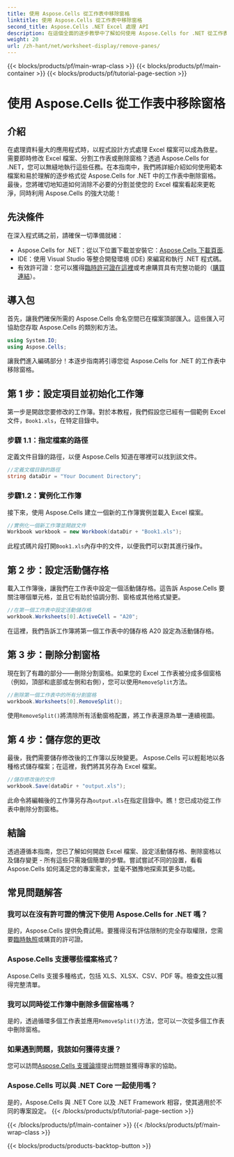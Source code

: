 ```yaml
---
title: 使用 Aspose.Cells 從工作表中移除窗格
linktitle: 使用 Aspose.Cells 從工作表中移除窗格
second_title: Aspose.Cells .NET Excel 處理 API
description: 在這個全面的逐步教學中了解如何使用 Aspose.Cells for .NET 從工作表中刪除窗格。
weight: 20
url: /zh-hant/net/worksheet-display/remove-panes/
---
```


{{< blocks/products/pf/main-wrap-class >}}
{{< blocks/products/pf/main-container >}}
{{< blocks/products/pf/tutorial-page-section >}}

# 使用 Aspose.Cells 從工作表中移除窗格

## 介紹
在處理資料量大的應用程式時，以程式設計方式處理 Excel 檔案可以成為救星。需要即時修改 Excel 檔案、分割工作表或刪除窗格？透過 Aspose.Cells for .NET，您可以無縫地執行這些任務。在本指南中，我們將詳細介紹如何使用範本檔案和易於理解的逐步格式從 Aspose.Cells for .NET 中的工作表中刪除窗格。
最後，您將確切地知道如何消除不必要的分割並使您的 Excel 檔案看起來更乾淨，同時利用 Aspose.Cells 的強大功能！
## 先決條件
在深入程式碼之前，請確保一切準備就緒：
-  Aspose.Cells for .NET：從以下位置下載並安裝它：[Aspose.Cells 下載頁面](https://releases.aspose.com/cells/net/).
- IDE：使用 Visual Studio 等整合開發環境 (IDE) 來編寫和執行 .NET 程式碼。
- 有效許可證：您可以獲得[臨時許可證在這裡](https://purchase.aspose.com/temporary-license/)或考慮購買具有完整功能的（[購買連結](https://purchase.aspose.com/buy)）。
## 導入包
首先，讓我們確保所需的 Aspose.Cells 命名空間已在檔案頂部匯入。這些匯入可協助您存取 Aspose.Cells 的類別和方法。
```csharp
using System.IO;
using Aspose.Cells;
```
讓我們進入編碼部分！本逐步指南將引導您從 Aspose.Cells for .NET 的工作表中移除窗格。
## 第 1 步：設定項目並初始化工作簿
第一步是開啟您要修改的工作簿。對於本教程，我們假設您已經有一個範例 Excel 文件，`Book1.xls`，在特定目錄中。
### 步驟 1.1：指定檔案的路徑
定義文件目錄的路徑，以便 Aspose.Cells 知道在哪裡可以找到該文件。
```csharp
//定義文檔目錄的路徑
string dataDir = "Your Document Directory";
```
### 步驟1.2：實例化工作簿
接下來，使用 Aspose.Cells 建立一個新的工作簿實例並載入 Excel 檔案。
```csharp
//實例化一個新工作簿並開啟文件
Workbook workbook = new Workbook(dataDir + "Book1.xls");
```
此程式碼片段打開`Book1.xls`內存中的文件，以便我們可以對其進行操作。
## 第 2 步：設定活動儲存格
載入工作簿後，讓我們在工作表中設定一個活動儲存格。這告訴 Aspose.Cells 要關注哪個單元格，並且它有助於協調分割、窗格或其他格式變更。
```csharp
//在第一個工作表中設定活動儲存格
workbook.Worksheets[0].ActiveCell = "A20";
```
在這裡，我們告訴工作簿將第一個工作表中的儲存格 A20 設定為活動儲存格。
## 第 3 步：刪除分割窗格
現在到了有趣的部分——刪除分割窗格。如果您的 Excel 工作表被分成多個窗格（例如，頂部和底部或左側和右側），您可以使用`RemoveSplit`方法。
```csharp
//刪除第一個工作表中的所有分割窗格
workbook.Worksheets[0].RemoveSplit();
```
使用`RemoveSplit()`將清除所有活動窗格配置，將工作表還原為單一連續視圖。
## 第 4 步：儲存您的更改
最後，我們需要儲存修改後的工作簿以反映變更。 Aspose.Cells 可以輕鬆地以各種格式儲存檔案；在這裡，我們將其另存為 Excel 檔案。
```csharp
//儲存修改後的文件
workbook.Save(dataDir + "output.xls");
```
此命令將編輯後的工作簿另存為`output.xls`在指定目錄中。瞧！您已成功從工作表中刪除分割窗格。
## 結論
透過遵循本指南，您已了解如何開啟 Excel 檔案、設定活動儲存格、刪除窗格以及儲存變更 - 所有這些只需幾個簡單的步驟。嘗試嘗試不同的設置，看看 Aspose.Cells 如何滿足您的專案需求，並毫不猶豫地探索其更多功能。
## 常見問題解答
### 我可以在沒有許可證的情況下使用 Aspose.Cells for .NET 嗎？  
是的，Aspose.Cells 提供免費試用。要獲得沒有評估限制的完全存取權限，您需要[臨時執照](https://purchase.aspose.com/temporary-license/)或購買的許可證。
### Aspose.Cells 支援哪些檔案格式？  
Aspose.Cells 支援多種格式，包括 XLS、XLSX、CSV、PDF 等。檢查[文件](https://reference.aspose.com/cells/net/)以獲得完整清單。
### 我可以同時從工作簿中刪除多個窗格嗎？  
是的，透過循環多個工作表並應用`RemoveSplit()`方法，您可以一次從多個工作表中刪除窗格。
### 如果遇到問題，我該如何獲得支援？  
您可以訪問[Aspose.Cells 支援論壇](https://forum.aspose.com/c/cells/9)提出問題並獲得專家的協助。
### Aspose.Cells 可以與 .NET Core 一起使用嗎？  
是的，Aspose.Cells 與 .NET Core 以及 .NET Framework 相容，使其適用於不同的專案設定。
{{< /blocks/products/pf/tutorial-page-section >}}

{{< /blocks/products/pf/main-container >}}
{{< /blocks/products/pf/main-wrap-class >}}

{{< blocks/products/products-backtop-button >}}
